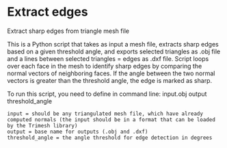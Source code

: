 # Extract edges
Extract sharp edges from triangle mesh file

This is a Python script that takes as input a mesh file, extracts sharp edges based on a given threshold angle, and exports selected triangles as .obj file and a lines between selected triangles = edges as .dxf file. Script loops over each face in the mesh to identify sharp edges by comparing the normal vectors of neighboring faces. If the angle between the two normal vectors is greater than the threshold angle, the edge is marked as sharp.

To run this script, you need to define in command line: input.obj output threshold_angle

	input = should be any triangulated mesh file, which have already computed normals (the input should be in a format that can be loaded by the Trimesh library)
	output = base name for outputs (.obj and .dxf)
	threshold_angle = the angle threshold for edge detection in degrees
